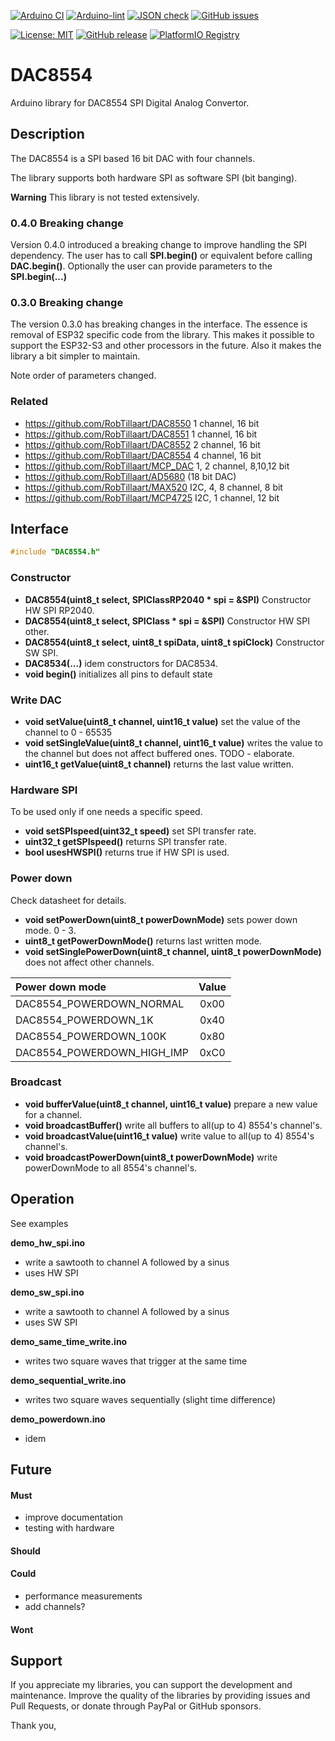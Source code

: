 
[![Arduino CI](https://github.com/RobTillaart/DAC8554/workflows/Arduino%20CI/badge.svg)](https://github.com/marketplace/actions/arduino_ci)
[![Arduino-lint](https://github.com/RobTillaart/DAC8554/actions/workflows/arduino-lint.yml/badge.svg)](https://github.com/RobTillaart/DAC8554/actions/workflows/arduino-lint.yml)
[![JSON check](https://github.com/RobTillaart/DAC8554/actions/workflows/jsoncheck.yml/badge.svg)](https://github.com/RobTillaart/DAC8554/actions/workflows/jsoncheck.yml)
[![GitHub issues](https://img.shields.io/github/issues/RobTillaart/DAC8554.svg)](https://github.com/RobTillaart/DAC8554/issues)

[![License: MIT](https://img.shields.io/badge/license-MIT-green.svg)](https://github.com/RobTillaart/DAC8554/blob/master/LICENSE)
[![GitHub release](https://img.shields.io/github/release/RobTillaart/DAC8554.svg?maxAge=3600)](https://github.com/RobTillaart/DAC8554/releases)
[![PlatformIO Registry](https://badges.registry.platformio.org/packages/robtillaart/library/DAC8554.svg)](https://registry.platformio.org/libraries/robtillaart/DAC8554)


# DAC8554

Arduino library for DAC8554 SPI Digital Analog Convertor.


## Description

The DAC8554 is a SPI based 16 bit DAC with four channels.

The library supports both hardware SPI as software SPI (bit banging).

**Warning** This library is not tested extensively.


### 0.4.0 Breaking change

Version 0.4.0 introduced a breaking change to improve handling the SPI dependency.
The user has to call **SPI.begin()** or equivalent before calling **DAC.begin()**.
Optionally the user can provide parameters to the **SPI.begin(...)**

### 0.3.0 Breaking change

The version 0.3.0 has breaking changes in the interface. 
The essence is removal of ESP32 specific code from the library. 
This makes it possible to support the ESP32-S3 and other processors in the future. 
Also it makes the library a bit simpler to maintain.

Note order of parameters changed.

### Related

- https://github.com/RobTillaart/DAC8550 1 channel, 16 bit
- https://github.com/RobTillaart/DAC8551 1 channel, 16 bit
- https://github.com/RobTillaart/DAC8552 2 channel, 16 bit
- https://github.com/RobTillaart/DAC8554 4 channel, 16 bit
- https://github.com/RobTillaart/MCP_DAC 1, 2 channel, 8,10,12 bit
- https://github.com/RobTillaart/AD5680  (18 bit DAC)
- https://github.com/RobTillaart/MAX520 I2C, 4, 8 channel, 8 bit
- https://github.com/RobTillaart/MCP4725 I2C, 1 channel, 12 bit


## Interface

```cpp
#include "DAC8554.h"
```

### Constructor

- **DAC8554(uint8_t select, SPIClassRP2040 \* spi = &SPI)** Constructor HW SPI RP2040.
- **DAC8554(uint8_t select, SPIClass \* spi = &SPI)** Constructor HW SPI other.
- **DAC8554(uint8_t select, uint8_t spiData, uint8_t spiClock)** Constructor SW SPI.
- **DAC8534(...)** idem constructors for DAC8534.
- **void begin()** initializes all pins to default state

### Write DAC

- **void setValue(uint8_t channel, uint16_t value)** set the value of the channel to 0 - 65535
- **void setSingleValue(uint8_t channel, uint16_t value)** writes the value to the channel but 
does not affect buffered ones. TODO - elaborate.
- **uint16_t getValue(uint8_t channel)** returns the last value written.

### Hardware SPI

To be used only if one needs a specific speed.

- **void setSPIspeed(uint32_t speed)** set SPI transfer rate.
- **uint32_t getSPIspeed()** returns SPI transfer rate.
- **bool usesHWSPI()** returns true if HW SPI is used.

### Power down

Check datasheet for details.

- **void setPowerDown(uint8_t powerDownMode)** sets power down mode. 0 - 3.
- **uint8_t getPowerDownMode()** returns last written mode.
- **void setSinglePowerDown(uint8_t channel, uint8_t powerDownMode)** does not affect other channels.

| Power down mode             | Value |
|:----------------------------|:-----:|
| DAC8554_POWERDOWN_NORMAL    |  0x00 |
| DAC8554_POWERDOWN_1K        |  0x40 |
| DAC8554_POWERDOWN_100K      |  0x80 |
| DAC8554_POWERDOWN_HIGH_IMP  |  0xC0 |

### Broadcast

- **void bufferValue(uint8_t channel, uint16_t value)** prepare a new value for a channel. 
- **void broadcastBuffer()** write all buffers to all(up to 4) 8554's channel's.
- **void broadcastValue(uint16_t value)** write value to all(up to 4) 8554's channel's.
- **void broadcastPowerDown(uint8_t powerDownMode)** write powerDownMode to all 8554's channel's.


## Operation

See examples

**demo_hw_spi.ino**
- write a sawtooth to channel A followed by a sinus 
- uses HW SPI

**demo_sw_spi.ino**
- write a sawtooth to channel A followed by a sinus 
- uses SW SPI

**demo_same_time_write.ino**
- writes two square waves that trigger at the same time

**demo_sequential_write.ino**
- writes two square waves sequentially (slight time difference)

**demo_powerdown.ino**
- idem


## Future

#### Must

- improve documentation
- testing with hardware

#### Should

#### Could

- performance measurements
- add channels?

#### Wont


## Support

If you appreciate my libraries, you can support the development and maintenance.
Improve the quality of the libraries by providing issues and Pull Requests, or
donate through PayPal or GitHub sponsors.

Thank you,
